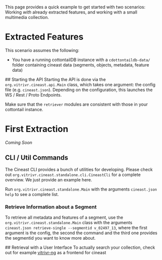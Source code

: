 This page provides a quick example to get started with two scenarios: Working _with_ already extracted features, and working with a small multimedia collection.

# Extracted Features
This scenario assumes the following:
- You have a running cottontailDB instance with a `cdottontaildb-data/` folder containing cineast data (segments, objects, metadata, feature data)

## Starting the API
Starting the API is done via the `org.vitrivr.cineast.api.Main` class, which takes one argument: the config file (e.g. `cineast.json`). Depending on the configuration, this launches the WS / Rest / Proto Endpoints.

Make sure that the `retriever` modules are consistent with those in your cottontail instance.

# First Extraction

*Coming Soon*

## CLI / Util Commands
The Cineast CLI provides a bunch of utilities for developing. Please check out `org.vitrivr.cineast.standalone.cli.CineastCli` for a complete overview. We just provide an example here.

Run `org.vitrivr.cineast.standalone.Main` with the arguments `cineast.json help` to see a complete list.

### Retrieve Information about a Segment
To retrieve all metadata and features of a segment, use the `org.vitrivr.cineast.standalone.Main` class with the arguments `cineast.json retrieve-single --segmentid v_02497_13`, where the first argument is the config, the second the command and the third one provides the segmentid you want to know more about.

## Retrieval with a User Interface
To actually search your collection, check out for example [vitrivr-ng](https://github.com/vitrivr/vitrivr-ng) as a frontend for cineast